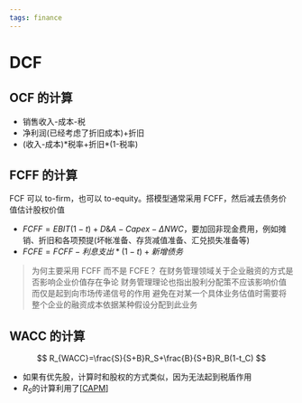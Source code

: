 ```yaml
---
tags: finance
---
```


# DCF

## OCF 的计算

- 销售收入-成本-税
- 净利润(已经考虑了折旧成本)+折旧
- (收入-成本)\*税率+折旧\*(1-税率)

## FCFF 的计算

FCF 可以 to-firm，也可以 to-equity。搭模型通常采用 FCFF，然后减去债务价值估计股权价值

- $FCFF=EBIT(1-t)+D\&A- Capex - \Delta NWC$，要加回非现金费用，例如摊销、折旧和各项预提(坏帐准备、存货减值准备、汇兑损失准备等)
- $FCFE=FCFF-利息支出*(1-t)+新增债务$

> 为何主要采用 FCFF 而不是 FCFE？
> 在财务管理领域关于企业融资的方式是否影响企业价值存在争论
> 财务管理理论也指出股利分配策不应该影响价值而仅是起到向市场传递信号的作用
> 避免在对某一个具体业务估值时需要将整个企业的融资成本依据某种假设分配到此业务

## WACC 的计算

$$
R_{WACC}=\frac{S}{S+B}R_S+\frac{B}{S+B}R_B(1-t_C)
$$

- 如果有优先股，计算时和股权的方式类似，因为无法起到税盾作用
- $R_S$的计算利用了[[CAPM]]

[//begin]: # "Autogenerated link references for markdown compatibility"
[capm]: CAPM.md "CAPM"
[//end]: # "Autogenerated link references"
